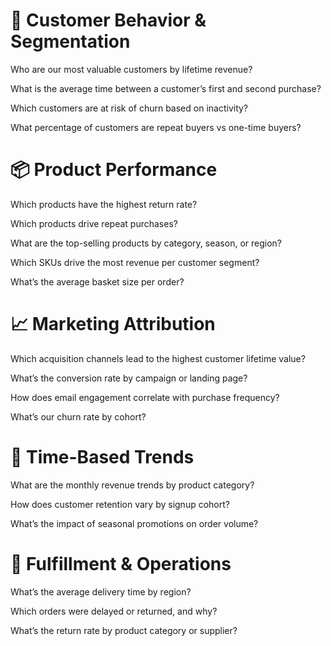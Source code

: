 # 🛒 Customer Behavior & Segmentation
Who are our most valuable customers by lifetime revenue?

What is the average time between a customer’s first and second purchase?

Which customers are at risk of churn based on inactivity?

What percentage of customers are repeat buyers vs one-time buyers?

# 📦 Product Performance
Which products have the highest return rate?

Which products drive repeat purchases?

What are the top-selling products by category, season, or region?

Which SKUs drive the most revenue per customer segment?

What’s the average basket size per order?

# 📈 Marketing Attribution
Which acquisition channels lead to the highest customer lifetime value?

What’s the conversion rate by campaign or landing page?

How does email engagement correlate with purchase frequency?

What’s our churn rate by cohort?

# 📆 Time-Based Trends
What are the monthly revenue trends by product category?

How does customer retention vary by signup cohort?

What’s the impact of seasonal promotions on order volume?

# 🚚 Fulfillment & Operations
What’s the average delivery time by region?

Which orders were delayed or returned, and why?

What’s the return rate by product category or supplier?